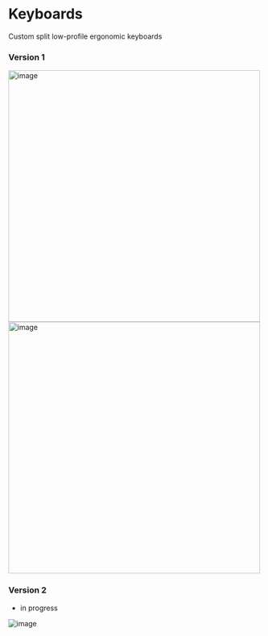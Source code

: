 # Keyboards

Custom split low-profile ergonomic keyboards

### Version 1

<img width="500" alt="image" src="https://user-images.githubusercontent.com/49824803/179648214-2952c4a8-0757-4c8e-a9ff-289b9552a381.JPG">
<img width="500" alt="image" src="https://user-images.githubusercontent.com/49824803/179648705-7ea6d885-f37a-4fd9-b27a-03d01db8aae8.png">

### Version 2

- in progress

![image](https://user-images.githubusercontent.com/49824803/192646431-e3939018-d1b0-4a30-959a-55bc60b9f0fd.png)
